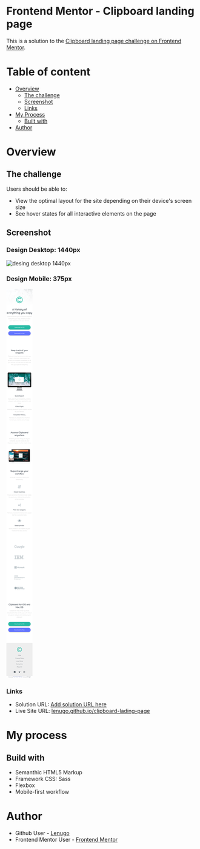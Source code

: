 # Frontend Mentor - Clipboard landing page

This is a solution to the [Clipboard landing page challenge on Frontend Mentor](https://www.frontendmentor.io/challenges/clipboard-landing-page-5cc9bccd6c4c91111378ecb9).

# Table of content

-   [Overview](#overview)
    -   [The challenge](#the-challenge)
    -   [Screenshot](#screenshot)
    -   [Links](#links)
-   [My Process](#mu-process)
    -   [Built with](#built-with)
-   [Author](#author)

# Overview

## The challenge

Users should be able to:

-   View the optimal layout for the site depending on their device's screen size
-   See hover states for all interactive elements on the page

## Screenshot

### Design Desktop: 1440px

<img 
  src="./public/images/desktop_1440px_lenugo.github.io_clipboard-lading-page.png" 
  alt="desing desktop 1440px"
/>

### Design Mobile: 375px

<img 
  src="./public/images/mobile_375px_lenugo.github.io_clipboard-lading-page.png" 
  alt="desing mobile 375px"
/>

### Links

-   Solution URL: [Add solution URL here](https://www.frontendmentor.io/solutions/clipboard-lading-page-solution-using-sass-cZDnf8_U0z
)
-   Live Site URL: [lenugo.github.io/clipboard-lading-page](https://lenugo.github.io/clipboard-lading-page/)

# My process

## Build with

-   Semanthic HTML5 Markup
-   Framework CSS: Sass
-   Flexbox
-   Mobile-first workflow

# Author

-   Github User - [Lenugo](https://www.github.com/Lenugo)
-   Frontend Mentor User - [Frontend Mentor](https://www.frontendmentor.io/profile/L24N97)
